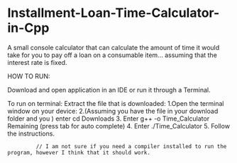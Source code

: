 # Installment-Loan-Time-Calculator-in-Cpp
A small console calculator that can calculate the amount of time it would take for you to pay off a loan on a consumable item... assuming that the interest rate is fixed.




HOW TO RUN:

Download and open application in an IDE or run it through a Terminal.

To run on terminal:
      Extract the file that is downloaded:
             1.Open the terminal window on your device:
             2.(Assuming you have the file in your download folder and you ) enter cd Downloads
             3. Enter g++ -o Time_Calculator  Remaining (press tab for auto complete)
             4. Enter ./Time_Calculator
             5. Follow the instructions.
             
             // I am not sure if you need a compiler installed to run the program, however I think that it should work.
             
